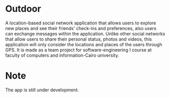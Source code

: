 # Outdoor
A location-based social network application that allows users to explore new places and see their friends' check-ins and preferences, also users can exchange messages within the application. Unlike other social networks that allow users to share their personal status, photos and videos, this application will only consider the locations and places of the users through GPS.
It is made as a team project for software-engineering I course at faculty of computers and information-Cairo university.

# Note
The app is still under development.
